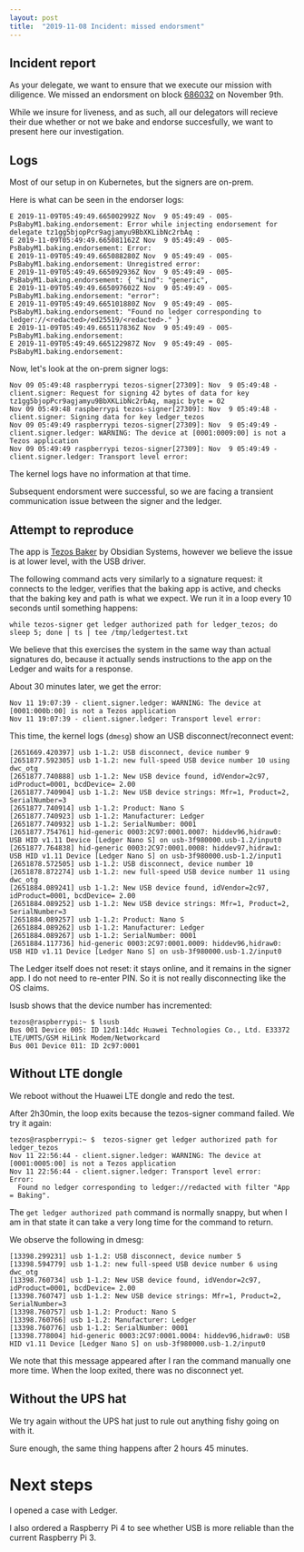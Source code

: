 ```yaml
---
layout: post
title:  "2019-11-08 Incident: missed endorsment"
---
```


## Incident report

As your delegate, we want to ensure that we execute our mission with diligence. We missed an endorsment on block [686032](https://tzstats.com/BLyvqwW8xQRHEHqcSiygfV3rjsbRoVhES9CwxMPKhUncXQ2rEgc) on November 9th.

While we insure for liveness, and as such, all our delegators will recieve their due whether or not we bake and endorse succesfully, we want to present here our investigation.

## Logs

Most of our setup in on Kubernetes, but the signers are on-prem.

Here is what can be seen in the endorser logs:

```
E 2019-11-09T05:49:49.665002992Z Nov  9 05:49:49 - 005-PsBabyM1.baking.endorsement: Error while injecting endorsement for delegate tz1gg5bjopPcr9agjamyu9BbXKLibNc2rbAq : 
E 2019-11-09T05:49:49.665081162Z Nov  9 05:49:49 - 005-PsBabyM1.baking.endorsement: Error:
E 2019-11-09T05:49:49.665088280Z Nov  9 05:49:49 - 005-PsBabyM1.baking.endorsement: Unregistred error:
E 2019-11-09T05:49:49.665092936Z Nov  9 05:49:49 - 005-PsBabyM1.baking.endorsement: { "kind": "generic",
E 2019-11-09T05:49:49.665097602Z Nov  9 05:49:49 - 005-PsBabyM1.baking.endorsement: "error":
E 2019-11-09T05:49:49.665101880Z Nov  9 05:49:49 - 005-PsBabyM1.baking.endorsement: "Found no ledger corresponding to ledger://<redacted>/ed25519/<redacted>." }
E 2019-11-09T05:49:49.665117836Z Nov  9 05:49:49 - 005-PsBabyM1.baking.endorsement: 
E 2019-11-09T05:49:49.665122987Z Nov  9 05:49:49 - 005-PsBabyM1.baking.endorsement: 
```

Now, let's look at the on-prem signer logs:

```
Nov 09 05:49:48 raspberrypi tezos-signer[27309]: Nov  9 05:49:48 - client.signer: Request for signing 42 bytes of data for key tz1gg5bjopPcr9agjamyu9BbXKLibNc2rbAq, magic byte = 02
Nov 09 05:49:48 raspberrypi tezos-signer[27309]: Nov  9 05:49:48 - client.signer: Signing data for key ledger_tezos
Nov 09 05:49:49 raspberrypi tezos-signer[27309]: Nov  9 05:49:49 - client.signer.ledger: WARNING: The device at [0001:0009:00] is not a Tezos application
Nov 09 05:49:49 raspberrypi tezos-signer[27309]: Nov  9 05:49:49 - client.signer.ledger: Transport level error:
```

The kernel logs have no information at that time.

Subsequent endorsment were successful, so we are facing a transient communication issue between the signer and the ledger.

## Attempt to reproduce

The app is [Tezos Baker](https://github.com/obsidiansystems/ledger-app-tezos) by Obsidian Systems, however we believe the issue is at lower level, with the USB driver.

The following command acts very similarly to a signature request: it connects to the ledger, verifies that the baking app is active, and checks that the baking key and path is what we expect. We run it in a loop every 10 seconds until something happens:

```
while tezos-signer get ledger authorized path for ledger_tezos; do sleep 5; done | ts | tee /tmp/ledgertest.txt
```

We believe that this exercises the system in the same way than actual signatures do, because it actually sends instructions to the app on the Ledger and waits for a response.

About 30 minutes later, we get the error:

```
Nov 11 19:07:39 - client.signer.ledger: WARNING: The device at [0001:000b:00] is not a Tezos application
Nov 11 19:07:39 - client.signer.ledger: Transport level error:
```

This time, the kernel logs (`dmesg`) show an USB disconnect/reconnect event:

```
[2651669.420397] usb 1-1.2: USB disconnect, device number 9
[2651877.592305] usb 1-1.2: new full-speed USB device number 10 using dwc_otg
[2651877.740888] usb 1-1.2: New USB device found, idVendor=2c97, idProduct=0001, bcdDevice= 2.00
[2651877.740904] usb 1-1.2: New USB device strings: Mfr=1, Product=2, SerialNumber=3
[2651877.740914] usb 1-1.2: Product: Nano S
[2651877.740923] usb 1-1.2: Manufacturer: Ledger
[2651877.740932] usb 1-1.2: SerialNumber: 0001
[2651877.754761] hid-generic 0003:2C97:0001.0007: hiddev96,hidraw0: USB HID v1.11 Device [Ledger Nano S] on usb-3f980000.usb-1.2/input0
[2651877.764838] hid-generic 0003:2C97:0001.0008: hiddev97,hidraw1: USB HID v1.11 Device [Ledger Nano S] on usb-3f980000.usb-1.2/input1
[2651878.572505] usb 1-1.2: USB disconnect, device number 10
[2651878.872274] usb 1-1.2: new full-speed USB device number 11 using dwc_otg
[2651884.089241] usb 1-1.2: New USB device found, idVendor=2c97, idProduct=0001, bcdDevice= 2.00
[2651884.089252] usb 1-1.2: New USB device strings: Mfr=1, Product=2, SerialNumber=3
[2651884.089257] usb 1-1.2: Product: Nano S
[2651884.089262] usb 1-1.2: Manufacturer: Ledger
[2651884.089267] usb 1-1.2: SerialNumber: 0001
[2651884.117736] hid-generic 0003:2C97:0001.0009: hiddev96,hidraw0: USB HID v1.11 Device [Ledger Nano S] on usb-3f980000.usb-1.2/input0
```

The Ledger itself does not reset: it stays online, and it remains in the signer app. I do not need to re-enter PIN. So it is not really disconnecting like the OS claims.

lsusb shows that the device number has incremented:

```
tezos@raspberrypi:~ $ lsusb
Bus 001 Device 005: ID 12d1:14dc Huawei Technologies Co., Ltd. E33372 LTE/UMTS/GSM HiLink Modem/Networkcard
Bus 001 Device 011: ID 2c97:0001
```

## Without LTE dongle

We reboot without the Huawei LTE dongle and redo the test.

After 2h30min, the loop exits because the tezos-signer command failed. We try it again:

```
tezos@raspberrypi:~ $  tezos-signer get ledger authorized path for ledger_tezos
Nov 11 22:56:44 - client.signer.ledger: WARNING: The device at [0001:0005:00] is not a Tezos application
Nov 11 22:56:44 - client.signer.ledger: Transport level error:
Error:
  Found no ledger corresponding to ledger://redacted with filter "App = Baking".
```

The `get ledger authorized path` command is normally snappy, but when I am in that state it can take a very long time for the command to return.

We observe the following in dmesg:

```
[13398.299231] usb 1-1.2: USB disconnect, device number 5
[13398.594779] usb 1-1.2: new full-speed USB device number 6 using dwc_otg
[13398.760734] usb 1-1.2: New USB device found, idVendor=2c97, idProduct=0001, bcdDevice= 2.00
[13398.760747] usb 1-1.2: New USB device strings: Mfr=1, Product=2, SerialNumber=3
[13398.760757] usb 1-1.2: Product: Nano S
[13398.760766] usb 1-1.2: Manufacturer: Ledger
[13398.760776] usb 1-1.2: SerialNumber: 0001
[13398.778004] hid-generic 0003:2C97:0001.0004: hiddev96,hidraw0: USB HID v1.11 Device [Ledger Nano S] on usb-3f980000.usb-1.2/input0
```

We note that this message appeared after I ran the command manually one more time. When the loop exited, there was no disconnect yet.

## Without the UPS hat

We try again without the UPS hat just to rule out anything fishy going on with it.

Sure enough, the same thing happens after 2 hours 45 minutes.

# Next steps

I opened a case with Ledger.

I also ordered a Raspberry Pi 4 to see whether USB is more reliable than the current Raspberry Pi 3.

